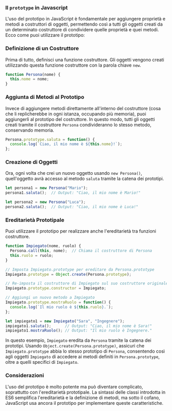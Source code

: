 ### Il `prototype` in Javascript

L'uso del prototipo in JavaScript è fondamentale per aggiungere proprietà e metodi a costruttori di oggetti, permettendo così a tutti gli oggetti creati da un determinato costruttore di condividere quelle proprietà e quei metodi. Ecco come puoi utilizzare il prototipo:

### Definizione di un Costruttore

Prima di tutto, definisci una funzione costruttore. Gli oggetti vengono creati utilizzando questa funzione costruttore con la parola chiave `new`.

```javascript
function Persona(nome) {
  this.nome = nome;
}
```

### Aggiunta di Metodi al Prototipo

Invece di aggiungere metodi direttamente all'interno del costruttore (cosa che li replicherebbe in ogni istanza, occupando più memoria), puoi aggiungerli al prototipo del costruttore. In questo modo, tutti gli oggetti creati tramite il costruttore `Persona` condivideranno lo stesso metodo, conservando memoria.

```javascript
Persona.prototype.saluta = function() {
  console.log(`Ciao, il mio nome è ${this.nome}!`);
};
```

### Creazione di Oggetti

Ora, ogni volta che crei un nuovo oggetto usando `new Persona()`, quell'oggetto avrà accesso al metodo `saluta` tramite la catena dei prototipi.

```javascript
let persona1 = new Persona("Mario");
persona1.saluta();  // Output: "Ciao, il mio nome è Mario!"

let persona2 = new Persona("Luca");
persona2.saluta();  // Output: "Ciao, il mio nome è Luca!"
```

### Ereditarietà Prototipale

Puoi utilizzare il prototipo per realizzare anche l'ereditarietà tra funzioni costruttore.

```javascript
function Impiegato(nome, ruolo) {
  Persona.call(this, nome);  // Chiama il costruttore di Persona
  this.ruolo = ruolo;
}

// Imposta Impiegato.prototype per ereditare da Persona.prototype
Impiegato.prototype = Object.create(Persona.prototype);

// Re-imposta il costruttore di Impiegato sul suo costruttore originale
Impiegato.prototype.constructor = Impiegato;

// Aggiungi un nuovo metodo a Impiegato
Impiegato.prototype.mostraRuolo = function() {
  console.log(`Il mio ruolo è ${this.ruolo}.`);
};

let impiegato1 = new Impiegato("Sara", "Ingegnere");
impiegato1.saluta();      // Output: "Ciao, il mio nome è Sara!"
impiegato1.mostraRuolo(); // Output: "Il mio ruolo è Ingegnere."
```

In questo esempio, `Impiegato` eredita da `Persona` tramite la catena dei prototipi. Usando `Object.create(Persona.prototype)`, assicuri che `Impiegato.prototype` abbia lo stesso prototipo di `Persona`, consentendo così agli oggetti `Impiegato` di accedere ai metodi definiti in `Persona.prototype`, oltre a quelli specifici di `Impiegato`.

### Considerazioni

L'uso del prototipo è molto potente ma può diventare complicato, soprattutto con l'ereditarietà prototipale. La sintassi delle classi introdotta in ES6 semplifica l'ereditarietà e la definizione di metodi, ma sotto il cofano, JavaScript usa ancora il prototipo per implementare queste caratteristiche.